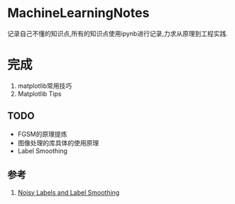 # MachineLearningNotes

记录自己不懂的知识点,所有的知识点使用ipynb进行记录,力求从原理到工程实践.

# 完成
1. matplotlib常用技巧
2. Matplotlib Tips

## TODO
- FGSM的原理提炼
- 图像处理的库具体的使用原理
- Label Smoothing

## 参考
1. [Noisy Labels and Label Smoothing](https://github.com/Kyubyong/label_smoothing)